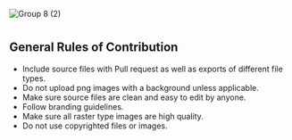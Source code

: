 ![Group 8 (2)](https://user-images.githubusercontent.com/70079939/144656503-bb6e45c5-ab5a-4717-9b9c-ec7ca65791cf.png)


#
## General Rules of Contribution
- Include source files with Pull request as well as exports of different file types.
- Do not upload png images with a background unless applicable.
- Make sure source files are clean and easy to edit by anyone.
- Follow branding guidelines.
- Make sure all raster type images are high quality.
- Do not use copyrighted files or images.
